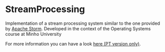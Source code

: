 # StreamProcessing
Implementation of a stream processing system similar to the one provided by [Apache Storm](https://storm.apache.org/).
Developed in the context of the Operating Systems course at Minho University

For more information you can have a look [here (PT version only)](Relatorio).
